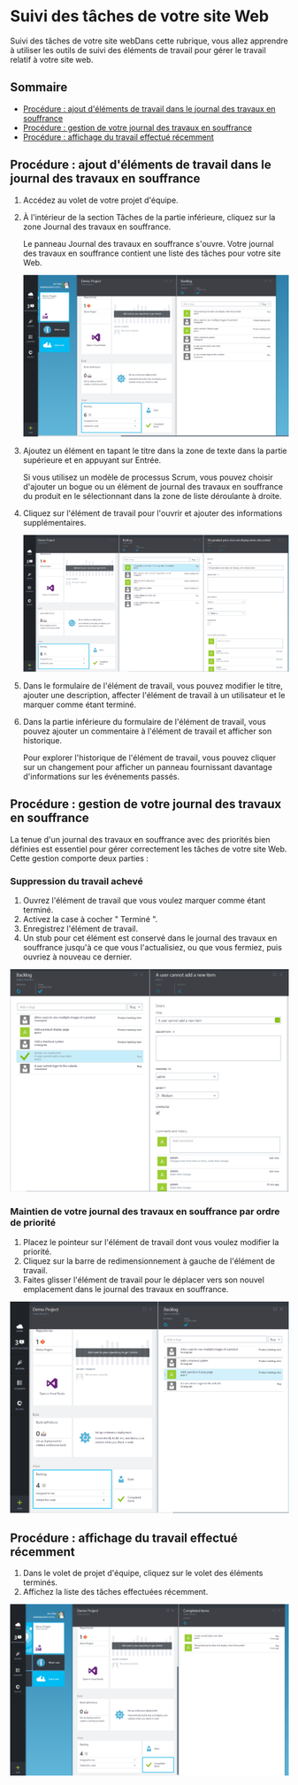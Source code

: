 <properties urlDisplayName="Tracking work for your website" pageTitle="Suivi des tâches pour votre site web | Azure" metaKeywords="Visual Studio Online, VSO, work, items, backlog" description="Découvrez comment suivre et gérer le travail pour votre site web." metaCanonical="" services="visual-studio-online" documentationCenter="" title="Tracking work for your website" authors="rmarron" solutions="" manager="kamrani" editor="" />

<tags ms.service="visual-studio-online" ms.workload="tbd" ms.tgt_pltfrm="ibiza" ms.devlang="na" ms.topic="article" ms.date="01/01/1900" ms.author="rmarron" />

# Suivi des tâches de votre site Web
Suivi des tâches de votre site webDans cette rubrique, vous allez apprendre à utiliser les outils de suivi des éléments de travail pour gérer le travail relatif à votre site web. 

## Sommaire 
* <a href="#how-to-add-work-items-to-your-backlog">Procédure : ajout d'éléments de travail dans le journal des travaux en souffrance</a> 
* <a href="#how-to-manage-your-backlog">Procédure : gestion de votre journal des travaux en souffrance</a> 
* <a href="#how-to-view-recently-completed-work">Procédure : affichage du travail effectué récemment</a>

## Procédure : ajout d'éléments de travail dans le journal des travaux en souffrance 
1. Accédez au volet de votre projet d'équipe.

2. ﻿À l'intérieur de la section Tâches de la partie inférieure, cliquez sur la zone Journal des travaux en souffrance.  

	Le panneau Journal des travaux en souffrance s'ouvre. Votre journal des travaux en souffrance contient une liste des tâches pour votre site Web. 

	![Open backlog](./media/visual-studio-online-work-item-tracking/visual-studio-online-open-backlog.png) 

3. Ajoutez un élément en tapant le titre dans la zone de texte dans la partie supérieure et en appuyant sur Entrée.
	
	Si vous utilisez un modèle de processus Scrum, vous pouvez choisir d'ajouter un bogue ou un élément de journal des travaux en souffrance du produit en le sélectionnant dans la zone de liste déroulante à droite. 

4. Cliquez sur l'élément de travail pour l'ouvrir et ajouter des informations supplémentaires.

	![Open work item](./media/visual-studio-online-work-item-tracking/visual-studio-online-open-work-item.png) 

5. Dans le formulaire de l'élément de travail, vous pouvez modifier le titre, ajouter une description, affecter l'élément de travail à un utilisateur et le marquer comme étant terminé. 

6. Dans la partie inférieure du formulaire de l'élément de travail, vous pouvez ajouter un commentaire à l'élément de travail et afficher son historique.
	
	Pour explorer l'historique de l'élément de travail, vous pouvez cliquer sur un changement pour afficher un panneau fournissant davantage d'informations sur les événements passés. 

## Procédure : gestion de votre journal des travaux en souffrance

La tenue d'un journal des travaux en souffrance avec des priorités bien définies est essentiel pour gérer correctement les tâches de votre site Web. Cette gestion comporte deux parties : 

### Suppression du travail achevé 

1. Ouvrez l'élément de travail que vous voulez marquer comme étant terminé. 
2. Activez la case à cocher " Terminé ". 
3. Enregistrez l'élément de travail. 
4. Un stub pour cet élément est conservé dans le journal des travaux en souffrance jusqu'à ce que vous l'actualisiez, ou que vous fermiez, puis ouvriez à nouveau ce dernier.

![Completed work item](./media/visual-studio-online-work-item-tracking/visual-studio-online-completed-work-item.png) 

### Maintien de votre journal des travaux en souffrance par ordre de priorité 

1. Placez le pointeur sur l'élément de travail dont vous voulez modifier la priorité. 
2. Cliquez sur la barre de redimensionnement à gauche de l'élément de travail. 
3. Faites glisser l'élément de travail pour le déplacer vers son nouvel emplacement dans le journal des travaux en souffrance.

![Dragging work item](./media/visual-studio-online-work-item-tracking/visual-studio-online-dragging-work-item.png) 

## Procédure : affichage du travail effectué récemment 

1. Dans le volet de projet d'équipe, cliquez sur le volet des éléments terminés. 
2. Affichez la liste des tâches effectuées récemment. 

![Dragging work item](./media/visual-studio-online-work-item-tracking/visual-studio-online-completed-items.png)






















